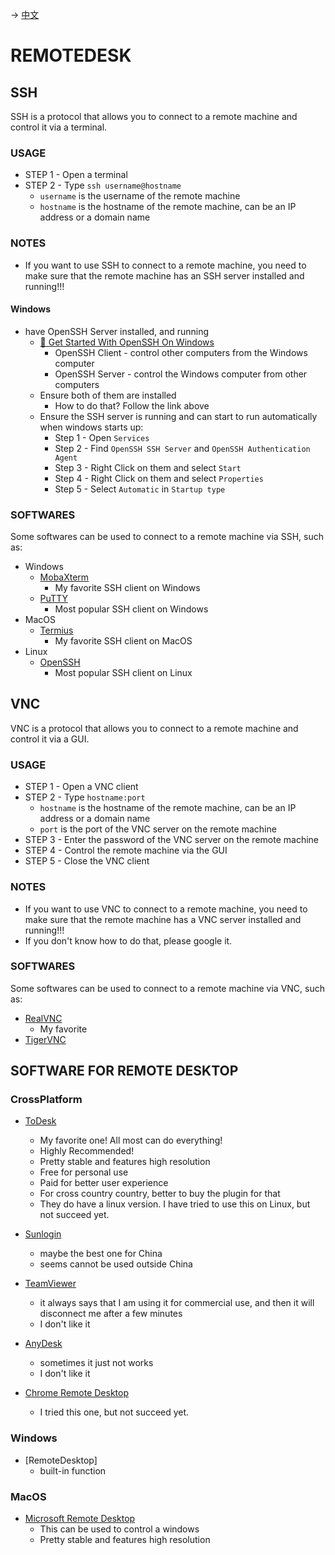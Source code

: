 -> [中文](/DEVENV/REMOTEDESK/remotedesk-cn.md)

# REMOTEDESK

## SSH
SSH is a protocol that allows you to connect to a remote machine and control it via a terminal.

### USAGE
- STEP 1 - Open a terminal
- STEP 2 - Type `ssh username@hostname`
  - `username` is the username of the remote machine
  - `hostname` is the hostname of the remote machine, can be an IP address or a domain name

### NOTES
- If you want to use SSH to connect to a remote machine, you need to make sure that the remote machine has an SSH server installed and running!!!

#### Windows
- have OpenSSH Server installed, and running
  - [🔗 Get Started With OpenSSH On Windows](https://learn.microsoft.com/en-us/windows-server/administration/openssh/openssh_install_firstuse?tabs=gui)
    - OpenSSH Client - control other computers from the Windows computer
    - OpenSSH Server - control the Windows computer from other computers
  - Ensure both of them are installed
    - How to do that? Follow the link above
  - Ensure the SSH server is running and can start to run automatically when windows starts up:
    - Step 1 - Open `Services`
    - Step 2 - Find `OpenSSH SSH Server` and `OpenSSH Authentication Agent`
    - Step 3 - Right Click on them and select `Start`
    - Step 4 - Right Click on them and select `Properties`
    - Step 5 - Select `Automatic` in `Startup type`

### SOFTWARES
Some softwares can be used to connect to a remote machine via SSH, such as:
- Windows
  - [MobaXterm](https://mobaxterm.mobatek.net/)
    - My favorite SSH client on Windows
  - [PuTTY](https://www.putty.org/)
    - Most popular SSH client on Windows
- MacOS
  - [Termius](https://termius.com/)
    - My favorite SSH client on MacOS
- Linux
  - [OpenSSH](https://www.openssh.com/)
    - Most popular SSH client on Linux

## VNC
VNC is a protocol that allows you to connect to a remote machine and control it via a GUI.

### USAGE
- STEP 1 - Open a VNC client
- STEP 2 - Type `hostname:port`
  - `hostname` is the hostname of the remote machine, can be an IP address or a domain name
  - `port` is the port of the VNC server on the remote machine
- STEP 3 - Enter the password of the VNC server on the remote machine
- STEP 4 - Control the remote machine via the GUI
- STEP 5 - Close the VNC client

### NOTES
- If you want to use VNC to connect to a remote machine, you need to make sure that the remote machine has a VNC server installed and running!!!
- If you don't know how to do that, please google it.

### SOFTWARES
Some softwares can be used to connect to a remote machine via VNC, such as:
- [RealVNC](https://www.realvnc.com/)
  - My favorite
- [TigerVNC](https://tigervnc.org/)

## SOFTWARE FOR REMOTE DESKTOP
### CrossPlatform
- [ToDesk](https://www.todesk.com/)
  - My favorite one! All most can do everything!
  - Highly Recommended!
  - Pretty stable and features high resolution
  - Free for personal use
  - Paid for better user experience
  - For cross country country, better to buy the plugin for that
  - They do have a linux version. I have tried to use this on Linux, but not succeed yet. 

- [Sunlogin](https://sunlogin.oray.com/)
  - maybe the best one for China
  - seems cannot be used outside China
  
- [TeamViewer](https://www.teamviewer.com/)
  - it always says that I am using it for commercial use, and then it will disconnect me after a few minutes
  - I don't like it

- [AnyDesk](https://anydesk.com/)
  - sometimes it just not works
  - I don't like it

- [Chrome Remote Desktop](https://remotedesktop.google.com/)
  - I tried this one, but not succeed yet.

### Windows
- [RemoteDesktop]
  - built-in function

### MacOS
- [Microsoft Remote Desktop](https://apps.apple.com/us/app/microsoft-remote-desktop/id1295203466?mt=12)
  - This can be used to control a windows
  - Pretty stable and features high resolution


